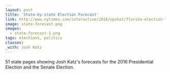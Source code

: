 ```yaml
---
layout: post
title: 'State-by-state Election Forecast'
link: http://www.nytimes.com/interactive/2016/upshot/florida-election-forecast.html
image: state-forecast.png
images:
  - state-forecast-1.png
tags: elections, politics
classes:
_with: Josh Katz
---
```


51 state pages showing Josh Katz's forecasts for the 2016 Presidential Election and the Senate Election.
